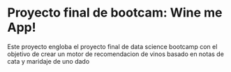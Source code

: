 # Proyecto final de bootcam: Wine me App!
Este proyecto engloba el proyecto final de data science bootcamp con el objetivo de crear un motor de recomendacion de vinos basado en notas de cata y maridaje de uno dado
